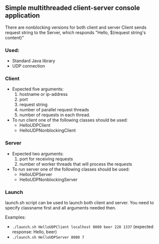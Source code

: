 ## Simple multithreaded client-server console application
There are nonblocking versions for both client and server
Client sends request string to the Server, which responds "Hello, $(request string's content)"
### Used:
  - Standard Java library
  - UDP connection
### Client
- Expected five arguments:
    1. hostname or ip-address
    2. port
    3. request string
    4. number of parallel request threads
    5. number of requests in each thread.
- To run client one of the following classes should be used:
    - HelloUDPClient
    - HelloUDPNonblockingClient
  
### Server
- Expected two arguments:
    1. port for receiving requests
    2. number of worker threads that will process the requests
- To run server one of the following classes should be used:
    - HelloUDPServer
    - HelloUDPNonblockingServer
  
### Launch
  launch.sh script can be used to launch both client and server. You need to specify classname first and all arguments needed then.
  
  Examples: 
  - ``` ./launch.sh HelloUDPClient localhost 8080 beer 228 1337 ``` (expected response: Hello, beer)
  - ``` ./launch.sh HelloUDPServer 8080 7 ```
